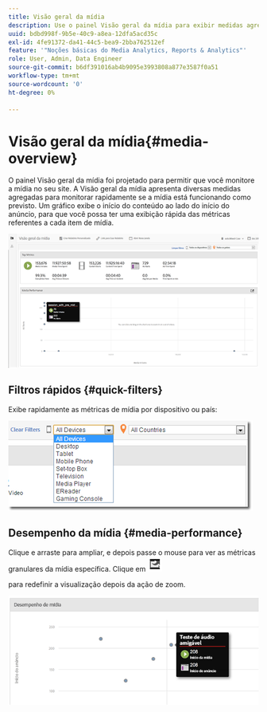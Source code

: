 ```yaml
---
title: Visão geral da mídia
description: Use o painel Visão geral da mídia para exibir medidas agregadas. Saiba como monitorar rapidamente o desempenho da mídia.
uuid: bdbd998f-9b5e-40c9-a8ea-12dfa5acd35c
exl-id: 4fe91372-da41-44c5-bea9-2bba762512ef
feature: '"Noções básicas do Media Analytics, Reports & Analytics"'
role: User, Admin, Data Engineer
source-git-commit: b6df391016ab4b9095e3993808a877e3587f0a51
workflow-type: tm+mt
source-wordcount: '0'
ht-degree: 0%

---
```


# Visão geral da mídia{#media-overview}

O painel Visão geral da mídia foi projetado para permitir que você monitore a mídia no seu site. A Visão geral da mídia apresenta diversas medidas agregadas para monitorar rapidamente se a mídia está funcionando como previsto. Um gráfico exibe o início do conteúdo ao lado do início do anúncio, para que você possa ter uma exibição rápida das métricas referentes a cada item de mídia.

![](assets/media_overview.png)

<!--
![](assets/media_overview.png){width="672px"} 
-->

## Filtros rápidos {#quick-filters}

Exibe rapidamente as métricas de mídia por dispositivo ou país:

![](assets/video-overview-report-filters.png)

<!--
![](assets/video-overview-report-filters.png){width="400px"}
-->

## Desempenho da mídia {#media-performance}

Clique e arraste para ampliar, e depois passe o mouse para ver as métricas granulares da mídia específica. Clique em ![](assets/video-overview-report-revert.png)

para redefinir a visualização depois da ação de zoom.

![](assets/media_overview_zoom.png)

<!--
![](assets/media_overview_zoom.png){width="400px"}
-->
